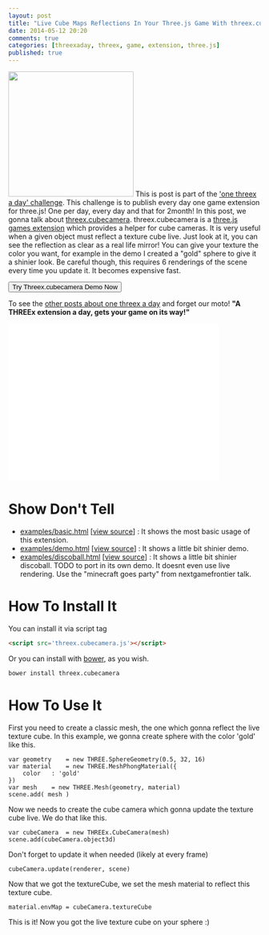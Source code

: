 ```yaml
---
layout: post
title: "Live Cube Maps Reflections In Your Three.js Game With threex.cubecamera"
date: 2014-05-12 20:20
comments: true
categories: [threexaday, threex, game, extension, three.js]
published: true
---
```



<a href='http://jeromeetienne.github.io/threex.cubecamera/examples/demo.html' target='_blank'><img class="right" src="https://raw.githubusercontent.com/jeromeetienne/threex.cubecamera/master/examples/images/screenshot-threex-cubecamera-512x512.jpg" width="250" height="250"></a>
This is post is part of the ['one threex a day' challenge](/blog/2014/04/22/one-threex-a-day-gets-your-game-on-its-way-a-challenge/). 
This challenge is to publish every day one game extension for three.js!
One per day, every day and that for 2month!
In this post, we gonna talk about 
[threex.cubecamera](http://www.threejsgames.com/extensions/#threex.cubecamera).
threex.cubecamera is a [three.js games extension](http://www.threejsgames.com/extensions/) which provides a helper for cube cameras. It is very useful when a given object must reflect a texture cube live. Just look at it, you can see the reflection as clear as a real life mirror! You can give your texture the color you want, for example in the demo I created a "gold" sphere to give it a shinier look. Be careful though, this requires 6 renderings of the scene every time you update it. It becomes expensive fast. 


<a href='http://jeromeetienne.github.io/threex.cubecamera/examples/demo.html' target='_blank'><input type="button" value='Try Threex.cubecamera Demo Now' /></a>

To see the [other posts about one threex a day](/blog/categories/threexaday/) and forget our moto!
**"A THREEx extension a day, gets your game on its way!"**

<!-- more -->

<iframe width="420" height="315" src="//www.youtube.com/embed/tUnyNECDgFE" frameborder="0" allowfullscreen></iframe>

Show Don't Tell
===============
* [examples/basic.html](http://jeromeetienne.github.io/threex.cubecamera/examples/basic.html)
\[[view source](https://github.com/jeromeetienne/threex.cubecamera/blob/master/examples/basic.html)\] :
It shows the most basic usage of this extension.
* [examples/demo.html](http://jeromeetienne.github.io/threex.cubecamera/examples/demo.html)
\[[view source](https://github.com/jeromeetienne/threex.cubecamera/blob/master/examples/demo.html)\] :
It shows a little bit shinier demo.
* [examples/discoball.html](http://jeromeetienne.github.io/threex.cubecamera/examples/discoball.html)
\[[view source](https://github.com/jeromeetienne/threex.cubecamera/blob/master/examples/discoball.html)\] :
It shows a little bit shinier discoball.
TODO to port in its own demo.
It doesnt even use live rendering.
Use the "minecraft goes party" from nextgamefrontier talk.

How To Install It
=================

You can install it via script tag

```html
<script src='threex.cubecamera.js'></script>
```

Or you can install with [bower](http://bower.io/), as you wish.

```bash
bower install threex.cubecamera
```


How To Use It
=============

First you need to create a classic mesh, the one which gonna reflect the live texture cube.
In this example, we gonna create sphere with the color 'gold' like this.

```
var geometry    = new THREE.SphereGeometry(0.5, 32, 16)
var material    = new THREE.MeshPhongMaterial({
    color   : 'gold'
})
var mesh    = new THREE.Mesh(geometry, material)
scene.add( mesh )   
```

Now we needs to create the cube camera which gonna update the texture cube live.
We do that like this.

```
var cubeCamera  = new THREEx.CubeCamera(mesh)
scene.add(cubeCamera.object3d)
```

Don't forget to update it when needed (likely at every frame)

```
cubeCamera.update(renderer, scene)
```

Now that we got the textureCube, we set the mesh material to reflect this texture cube.

```
material.envMap = cubeCamera.textureCube
```

This is it! Now you got the live texture cube on your sphere :)


